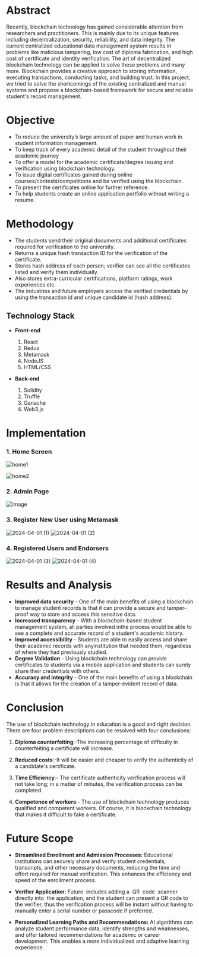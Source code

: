 # Abstract

Recently, blockchain technology has gained considerable attention from researchers and practitioners. This is mainly due to its unique features including decentralization, security, reliability, and data integrity. The current centralized educational data management system results in problems like malicious tampering, low cost of diploma fabrication, and high cost of certificate and identity verification. The art of decentralized blockchain technology can be applied to solve these problems and many more. Blockchain provides a creative approach to storing information, executing transactions, conducting tasks, and building trust. In this project, we tried to solve the shortcomings of the existing centralized and manual systems and propose a blockchain-based framework for secure and reliable student's record management.

# Objective

* To reduce the university’s large amount of paper and human work in student information
management.
* To keep track of every academic detail of the student throughout their academic journey
* To offer a model for the academic certificate/degree issuing and verification using blockchain
technology.
* To issue digital certificates gained during online courses/contests/competitions and be verified using
the blockchain.
* To present the certificates online for further reference.
* To help students create an online application portfolio without writing a resume.

# Methodology

* The students send their original documents and additional certificates required for verification to the university.
* Returns a unique hash transaction ID for the verification of the certificate.
* Stores hash address of each person; verifier can see all the certificates listed and verify them individually.
* Also stores extra-curricular certifications, platform ratings, work experiences etc.
* The industries and future employers access the verified credentials by using the transaction id and unique candidate id (hash address).

## Technology Stack

* **Front-end**
  1. React
  2. Redux
  3. Metamask
  4. NodeJS
  5. HTML/CSS

* **Back-end**
  1. Solidity
  2. Truffle
  3. Ganache
  4. Web3.js

# Implementation

### 1. Home Screen

![home1](https://github.com/sanyabhanot/Academic-verify/assets/111521883/e9cf1026-bd01-4336-ba9b-bc3c6a4e01eb)

![home2](https://github.com/sanyabhanot/Academic-verify/assets/111521883/5e7d63ab-fe1a-4e4a-97ea-312454583ddf)

### 2. Admin Page 

![image](https://github.com/sanyabhanot/Academic-verify/assets/111521883/7e987183-2dd8-40f4-999b-393115df552d)

### 3. Register New User using Metamask

![2024-04-01 (1)](https://github.com/sanyabhanot/Academic-verify/assets/111521883/28a84fb3-cd74-4156-ae78-24f70fa9afca)
![2024-04-01 (2)](https://github.com/sanyabhanot/Academic-verify/assets/111521883/29bbc566-36b0-477b-8094-3d56f26aa5cb)

### 4. Registered Users and Endorsers

![2024-04-01 (3)](https://github.com/sanyabhanot/Academic-verify/assets/111521883/c5af8dd7-cb2f-47a1-acf4-3f2dd785a09d)
![2024-04-01 (4)](https://github.com/sanyabhanot/Academic-verify/assets/111521883/c1fc066e-ec18-495d-8831-e449fa499312)


# Results and Analysis

* **Improved data security** - One of the main benefits of using a blockchain to manage student records is that it can provide a secure and tamper-proof way to store and access this sensitive data.
* **Increased transparency** - With a blockchain-based student management system, all parties involved inthe process would be able to see a complete and accurate record of a student's academic history.
* **Improved accessibility** - Students are able to easily access and share their academic records with anyinstitution that needed them, regardless of where they had previously studied.
* **Degree Validation** - Using blockchain technology can provide certificates to students via a mobile application and students can surely share their credentials with others.
* **Accuracy and integrity** - One of the main benefits of using a blockchain is that it allows for the creation of a tamper-evident record of data.

# Conclusion

The use of blockchain technology in education is a good and right decision. There are four problem descriptions can be resolved with four conclusions:

1. **Diploma counterfeiting**:-The increasing percentage of difficulty in counterfeiting a certificate will increase.

2. **Reduced costs**:-It will be easier and cheaper to verify the authenticity of a candidate's certificate.

3. **Time Efficiency**:- The certificate authenticity verification process will not take long; in a matter of minutes, the verification process can be completed.

4. **Competence of workers**:- The use of blockchain technology produces qualified and competent workers. Of course, it is blockchain technology that makes it difficult to fake a certificate.
   
# Future Scope

* **Streamlined Enrollment and Admission Processes:** Educational institutions can securely share and verify student credentials, transcripts, and other necessary documents, reducing the time and effort required for manual verification. This enhances the efficiency and speed of the enrollment process.

* **Verifier Application‭:** Future ‭ ‬includes adding a ‭ ‬QR ‭ ‬code ‭ ‬scanner ‭ ‬directly into ‭ ‬the application, and the student can present a QR code to the verifier, thus the verification process will be instant without having to manually enter a serial number or passcode if preferred.

* **Personalized Learning Paths and Recommendations:** AI algorithms can analyze student performance data, identify strengths and weaknesses, and offer tailored recommendations for academic or career development. This enables a more individualized and adaptive learning experience.
